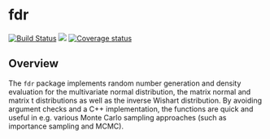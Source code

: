 fdr
======

[![Build Status](https://travis-ci.org/ankargren/fdr.svg?branch=master)](https://travis-ci.org/ankargren/fdr) [![](http://www.r-pkg.org/badges/version/fdr)](http://www.r-pkg.org/pkg/fdr) [![Coverage status](https://codecov.io/gh/ankargren/fdr/master/graph/badge.svg)](https://codecov.io/github/ankargren/fdr?branch=master)

Overview
--------

The `fdr` package implements random number generation and density evaluation for the multivariate normal distribution, the matrix normal and matrix t distributions as well as the inverse Wishart distribution. By avoiding argument checks and a C++ implementation, the functions are quick and useful in e.g. various Monte Carlo sampling approaches (such as importance sampling and MCMC).
